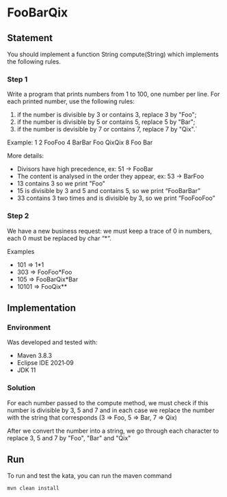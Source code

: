 # FooBarQix

## Statement
You should implement a function String compute(String) which implements the following rules.

### Step 1

Write a program that prints numbers from 1 to 100, one number per line. For each printed number, use the following rules:

1. if the number is divisible by 3 or contains 3, replace 3 by "Foo";
2. if the number is divisible by 5 or contains 5, replace 5 by "Bar";
3. if the number is devisible by 7 or contains 7, replace 7 by "Qix".`

Example: 1 2 FooFoo 4 BarBar Foo QixQix 8 Foo Bar

More details:

* Divisors have high precedence, ex: 51 -> FooBar
* The content is analysed in the order they appear, ex: 53 -> BarFoo
* 13 contains 3 so we print "Foo"
* 15 is divisible by 3 and 5 and contains 5, so we print “FooBarBar”
* 33 contains 3 two times and is divisible by 3, so we print “FooFooFoo”

### Step 2
We have a new business request: we must keep a trace of 0 in numbers, each 0 must be replaced by char “*“.

Examples
* 101   => 1*1
* 303   => FooFoo*Foo
* 105   => FooBarQix*Bar
* 10101 => FooQix**

## Implementation

### Environment
Was developed and tested with:
- Maven 3.8.3
- Eclipse IDE 2021‑09
- JDK 11

### Solution
For each number passed to the compute method, we must check if this number is divisible by 3, 5 and 7 and in each case we replace the number with the string that corresponds (3 => Foo, 5 => Bar, 7 => Qix)

After we convert the number into a string, we go through each character to replace 3, 5 and 7 by "Foo", "Bar" and "Qix"

## Run

To run and test the kata, you can run the maven command
```
mvn clean install
```